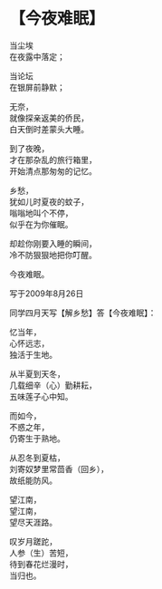 # 【今夜难眠】

当尘埃  
在夜露中落定； 

当论坛  
在银屏前静默；  

无奈，  
就像探亲返美的侨民，   
白天倒时差蒙头大睡。

到了夜晚，   
才在那杂乱的旅行箱里，	   
开始清点那匆匆的记忆。  

乡愁，  
犹如儿时夏夜的蚊子，  
嗡嗡地叫个不停，  
似乎在为你催眠。  

却趁你刚要入睡的瞬间，  
冷不防狠狠地把你叮醒。 

今夜难眠。  

写于2009年8月26日

同学四月天写【解乡愁】答【今夜难眠】：

忆当年，   
心怀远志，   
独活于生地。

从半夏到天冬，   
几载细辛（心）勤耕耘，   
五味莲子心中知。  

而如今，   
不惑之年，   
仍寄生于熟地。

从忍冬到夏枯，   
刘寄奴梦里常茴香（回乡），   
故纸能防风。   

望江南，   
望江南，   
望尽天涯路。  

叹岁月蹉跎，   
人参（生）苦短，   
待到春花烂漫时，   
当归也。   